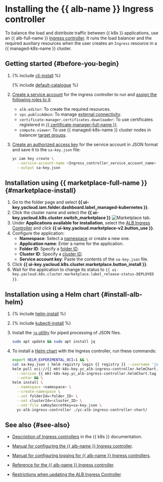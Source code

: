 # Installing the {{ alb-name }} Ingress controller


To balance the load and distribute traffic between {{ k8s }} applications, use an {{ alb-full-name }} [Ingress controller](../../application-load-balancer/tools/k8s-ingress-controller/index.md). It runs the load balancer and the required auxiliary resources when the user creates an `Ingress` resource in a {{ managed-k8s-name }} cluster.

## Getting started {#before-you-begin}

1. {% include [cli-install](../cli-install.md) %}

   {% include [default-catalogue](../default-catalogue.md) %}

1. [Create a service account](../../iam/operations/sa/create.md) for the ingress controller to run and [assign the following roles to it](../../iam/operations/sa/assign-role-for-sa.md):
   * `alb.editor`: To create the required resources.
   * `vpc.publicAdmin`: To manage [external connectivity](../../vpc/security/index.md#roles-list).
   * `certificate-manager.certificates.downloader`: To use certificates registered in [{{ certificate-manager-full-name }}](../../certificate-manager/).
   * `compute.viewer`: To use {{ managed-k8s-name }} cluster nodes in balancer [target groups](../../application-load-balancer/concepts/target-group.md).
1. [Create an authorized access key](../../iam/operations/authorized-key/create.md) for the service account in JSON format and save it to the `sa-key.json` file:

   ```bash
   yc iam key create \
     --service-account-name <Ingress_controller_service_account_name> \
     --output sa-key.json
   ```


## Installation using {{ marketplace-full-name }} {#marketplace-install}

1. Go to the folder page and select **{{ ui-key.yacloud.iam.folder.dashboard.label_managed-kubernetes }}**.
1. Click the cluster name and select the **{{ ui-key.yacloud.k8s.cluster.switch_marketplace }}** ![Marketplace](../../_assets/console-icons/shopping-cart.svg) tab.
1. Under **Applications available for installation**, select the [ALB Ingress Controller](/marketplace/products/yc/alb-ingress-controller) and click **{{ ui-key.yacloud.marketplace-v2.button_use }}**.
1. Configure the application:
   * **Namespace**: Select a [namespace](../../managed-kubernetes/concepts/index.md#namespace) or create a new one.
   * **Application name**: Enter a name for the application.
   * **Folder ID**: Specify a [folder ID](../../resource-manager/operations/folder/get-id.md).
   * **Cluster ID**: Specify a [cluster ID](../../managed-kubernetes/operations/kubernetes-cluster/kubernetes-cluster-list.md).
   * **Service account key**: Paste the contents of the `sa-key.json` file.
1. Click **{{ ui-key.yacloud.k8s.cluster.marketplace.button_install }}**.
1. Wait for the application to change its status to `{{ ui-key.yacloud.k8s.cluster.marketplace.label_release-status-DEPLOYED }}`.


## Installation using a Helm chart {#install-alb-helm}

1. {% include [helm-install](helm-install.md) %}

1. {% include [kubectl-install](kubectl-install.md) %}

1. Install the [`jq` utility](https://stedolan.github.io/jq/) for piped processing of JSON files.

   ```bash
   sudo apt update && sudo apt install jq
   ```

1. To install a [Helm chart](https://helm.sh/docs/topics/charts/) with the Ingress controller, run these commands:

   
   ```bash
   export HELM_EXPERIMENTAL_OCI=1 && \
   cat sa-key.json | helm registry login {{ registry }} --username 'json_key' --password-stdin && \
   helm pull oci://{{ mkt-k8s-key.yc_alb-ingress-controller.helmChart.name }} \
     --version {{ mkt-k8s-key.yc_alb-ingress-controller.helmChart.tag }} \
     --untar && \
   helm install \
     --namespace <namespace> \
     --create-namespace \
     --set folderId=<folder_ID> \
     --set clusterId=<cluster_ID> \
     --set-file saKeySecretKey=sa-key.json \
     yc-alb-ingress-controller ./yc-alb-ingress-controller-chart/
   ```


## See also {#see-also}

* [Description of Ingress controllers](https://kubernetes.io/docs/concepts/services-networking/ingress-controllers/) in the {{ k8s }} documentation.


* [Manual for configuring the {{ alb-name }} Ingress controller](../../managed-kubernetes/tutorials/alb-ingress-controller.md).
* [Manual for configuring logging for {{ alb-name }} Ingress controllers](../../managed-kubernetes/tutorials/alb-ingress-controller-log-options.md).


* [Reference for the {{ alb-name }} Ingress controller](../../application-load-balancer/k8s-ref/index.md).
* [Restrictions when updating the ALB Ingress Controller](../../application-load-balancer/operations/k8s-ingress-controller-upgrade.md).
